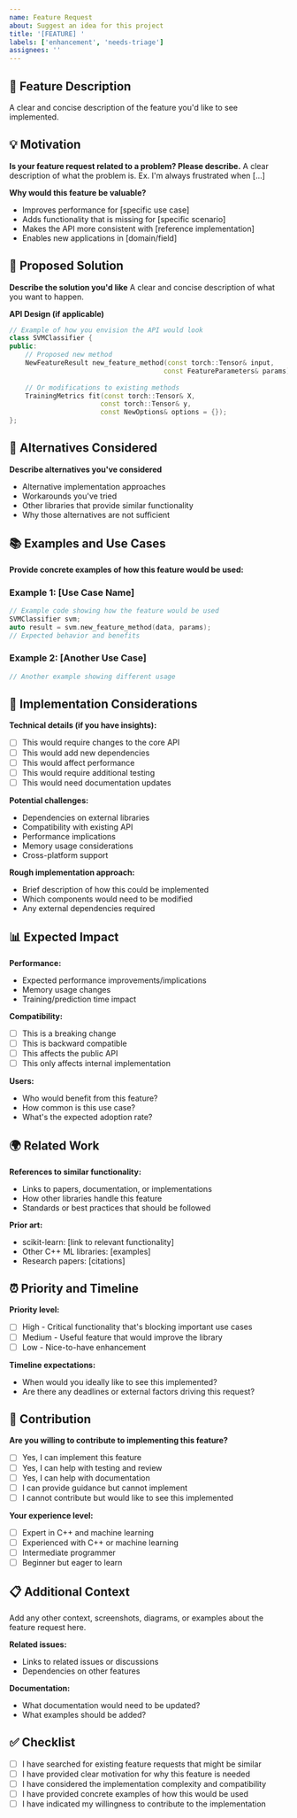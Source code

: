 ```yaml
---
name: Feature Request
about: Suggest an idea for this project
title: '[FEATURE] '
labels: ['enhancement', 'needs-triage']
assignees: ''
---
```


## 🚀 Feature Description

A clear and concise description of the feature you'd like to see implemented.

## 💡 Motivation

**Is your feature request related to a problem? Please describe.**
A clear description of what the problem is. Ex. I'm always frustrated when [...]

**Why would this feature be valuable?**
- Improves performance for [specific use case]
- Adds functionality that is missing for [specific scenario]
- Makes the API more consistent with [reference implementation]
- Enables new applications in [domain/field]

## 🎯 Proposed Solution

**Describe the solution you'd like**
A clear and concise description of what you want to happen.

**API Design (if applicable)**
```cpp
// Example of how you envision the API would look
class SVMClassifier {
public:
    // Proposed new method
    NewFeatureResult new_feature_method(const torch::Tensor& input, 
                                       const FeatureParameters& params);
    
    // Or modifications to existing methods
    TrainingMetrics fit(const torch::Tensor& X, 
                       const torch::Tensor& y,
                       const NewOptions& options = {});
};
```

## 🔄 Alternatives Considered

**Describe alternatives you've considered**
- Alternative implementation approaches
- Workarounds you've tried
- Other libraries that provide similar functionality
- Why those alternatives are not sufficient

## 📚 Examples and Use Cases

**Provide concrete examples of how this feature would be used:**

### Example 1: [Use Case Name]
```cpp
// Example code showing how the feature would be used
SVMClassifier svm;
auto result = svm.new_feature_method(data, params);
// Expected behavior and benefits
```

### Example 2: [Another Use Case]
```cpp
// Another example showing different usage
```

## 🔧 Implementation Considerations

**Technical details (if you have insights):**
- [ ] This would require changes to the core API
- [ ] This would add new dependencies
- [ ] This would affect performance
- [ ] This would require additional testing
- [ ] This would need documentation updates

**Potential challenges:**
- Dependencies on external libraries
- Compatibility with existing API
- Performance implications
- Memory usage considerations
- Cross-platform support

**Rough implementation approach:**
- Brief description of how this could be implemented
- Which components would need to be modified
- Any external dependencies required

## 📊 Expected Impact

**Performance:**
- Expected performance improvements/implications
- Memory usage changes
- Training/prediction time impact

**Compatibility:**
- [ ] This is a breaking change
- [ ] This is backward compatible
- [ ] This affects the public API
- [ ] This only affects internal implementation

**Users:**
- Who would benefit from this feature?
- How common is this use case?
- What's the expected adoption rate?

## 🌍 Related Work

**References to similar functionality:**
- Links to papers, documentation, or implementations
- How other libraries handle this feature
- Standards or best practices that should be followed

**Prior art:**
- scikit-learn: [link to relevant functionality]
- Other C++ ML libraries: [examples]
- Research papers: [citations]

## ⏰ Priority and Timeline

**Priority level:**
- [ ] High - Critical functionality that's blocking important use cases
- [ ] Medium - Useful feature that would improve the library
- [ ] Low - Nice-to-have enhancement

**Timeline expectations:**
- When would you ideally like to see this implemented?
- Are there any deadlines or external factors driving this request?

## 🤝 Contribution

**Are you willing to contribute to implementing this feature?**
- [ ] Yes, I can implement this feature
- [ ] Yes, I can help with testing and review
- [ ] Yes, I can help with documentation
- [ ] I can provide guidance but cannot implement
- [ ] I cannot contribute but would like to see this implemented

**Your experience level:**
- [ ] Expert in C++ and machine learning
- [ ] Experienced with C++ or machine learning
- [ ] Intermediate programmer
- [ ] Beginner but eager to learn

## 📋 Additional Context

Add any other context, screenshots, diagrams, or examples about the feature request here.

**Related issues:**
- Links to related issues or discussions
- Dependencies on other features

**Documentation:**
- What documentation would need to be updated?
- What examples should be added?

## ✅ Checklist

- [ ] I have searched for existing feature requests that might be similar
- [ ] I have provided clear motivation for why this feature is needed
- [ ] I have considered the implementation complexity and compatibility
- [ ] I have provided concrete examples of how this would be used
- [ ] I have indicated my willingness to contribute to the implementation